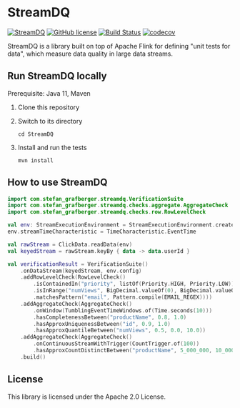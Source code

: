 StreamDQ
================================

[![StreamDQ](https://img.shields.io/badge/🔎-StreamDQ-green)](https://github.com/stefan-grafberger/StreamDQ)
[![GitHub license](https://img.shields.io/badge/License-Apache%202.0-yellowgreen.svg)](https://github.com/stefan-grafberger/StreamDQ/blob/master/LICENSE)
[![Build Status](https://github.com/stefan-grafberger/mlinspect/actions/workflows/build.yml/badge.svg)](https://github.com/stefan-grafberger/StreamDQ/actions/workflows/build.yml)
[![codecov](https://codecov.io/gh/stefan-grafberger/StreamDQ/branch/main/graph/badge.svg?token=NFGV6VEJTI)](https://codecov.io/gh/stefan-grafberger/StreamDQ)

StreamDQ is a library built on top of Apache Flink for defining "unit tests for data", which measure data quality in large data streams. 

## Run StreamDQ locally

Prerequisite: Java 11, Maven

1. Clone this repository
2. Switch to its directory

   `cd StreamDQ` <br>
3. Install and run the tests

   `mvn install` <br>

## How to use StreamDQ
```kotlin 
import com.stefan_grafberger.streamdq.VerificationSuite
import com.stefan_grafberger.streamdq.checks.aggregate.AggregateCheck
import com.stefan_grafberger.streamdq.checks.row.RowLevelCheck

val env: StreamExecutionEnvironment = StreamExecutionEnvironment.createLocalEnvironment(LOCAL_PARALLELISM)
env.streamTimeCharacteristic = TimeCharacteristic.EventTime

val rawStream = ClickData.readData(env)
val keyedStream = rawStream.keyBy { data -> data.userId }

val verificationResult = VerificationSuite()
    .onDataStream(keyedStream, env.config)
    .addRowLevelCheck(RowLevelCheck()
        .isContainedIn("priority", listOf(Priority.HIGH, Priority.LOW))
        .isInRange("numViews", BigDecimal.valueOf(0), BigDecimal.valueOf(1_000_000)
        .matchesPattern("email", Pattern.compile(EMAIL_REGEX))))
    .addAggregateCheck(AggregateCheck()
        .onWindow(TumblingEventTimeWindows.of(Time.seconds(10)))
        .hasCompletenessBetween("productName", 0.8, 1.0)
        .hasApproxUniquenessBetween("id", 0.9, 1.0)
        .hasApproxQuantileBetween("numViews", 0.5, 0.0, 10.0))
    .addAggregateCheck(AggregateCheck()
        .onContinuousStreamWithTrigger(CountTrigger.of(100))
        .hasApproxCountDistinctBetween("productName", 5_000_000, 10_000_000))
    .build()                
```


## License
This library is licensed under the Apache 2.0 License.

